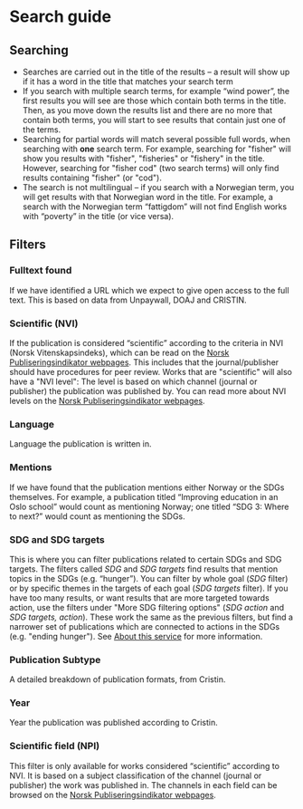 # Search guide

## Searching
* Searches are carried out in the title of the results – a result will show up if it has a word in the title that matches your search term
* If you search with multiple search terms, for example “wind power”, the first results you will see are those which contain both terms in the title. Then, as you move down the results list and there are no more that contain both terms, you will start to see results that contain just one of the terms. 
* Searching for partial words will match several possible full words, when searching with **one** search term. For example, searching for "fisher" will show you results with "fisher", "fisheries" or "fishery" in the title. However, searching for "fisher cod" (two search terms) will only find results containing "fisher" (or "cod").
* The search is not multilingual – if you search with a Norwegian term, you will get results with that Norwegian word in the title. For example, a search with the Norwegian term “fattigdom” will not find English works with “poverty” in the title (or vice versa).  

## Filters
### Fulltext found
If we have identified a URL which we expect to give open access to the full text. This is based on data from Unpaywall, DOAJ and CRISTIN.
### Scientific (NVI) 
If the publication is considered “scientific” according to the criteria in NVI (Norsk Vitenskapsindeks), which can be read on the [Norsk Publiseringsindikator webpages](https://npi.hkdir.no/informasjon#definisjoner). This includes that the journal/publisher should have procedures for peer review. Works that are "scientific" will also have a "NVI level": The level is based on which channel (journal or publisher) the publication was published by. You can read more about NVI levels on the [Norsk Publiseringsindikator webpages](https://npi.hkdir.no/informasjon#nivaainndeling).
### Language
Language the publication is written in.
### Mentions
If we have found that the publication mentions either Norway or the SDGs themselves. For example, a publication titled “Improving education in an Oslo school” would count as mentioning Norway; one titled “SDG 3: Where to next?” would count as mentioning the SDGs.
### SDG and SDG targets
This is where you can filter publications related to certain SDGs and SDG targets. The filters called *SDG* and *SDG targets* find results that mention topics in the SDGs (e.g. “hunger”). You can filter by whole goal (*SDG* filter) or by specific themes in the targets of each goal (*SDG targets* filter).
If you have too many results, or want results that are more targeted towards action, use the filters under "More SDG filtering options" (*SDG action* and *SDG targets, action*). These work the same as the previous filters, but find a narrower set of publications which are connected to actions in the SDGs (e.g. "ending hunger"). See [About this service](/om/om-tjenesten) for more information.
### Publication Subtype
A detailed breakdown of publication formats, from Cristin.
### Year
Year the publication was published according to Cristin. 
### Scientific field (NPI)
This filter is only available for works considered “scientific” according to NVI. It is based on a subject classification of the channel (journal or publisher) the work was published in. The channels in each field can be browsed on the [Norsk Publiseringsindikator webpages](https://npi.hkdir.no/fagfeltoversikt).
